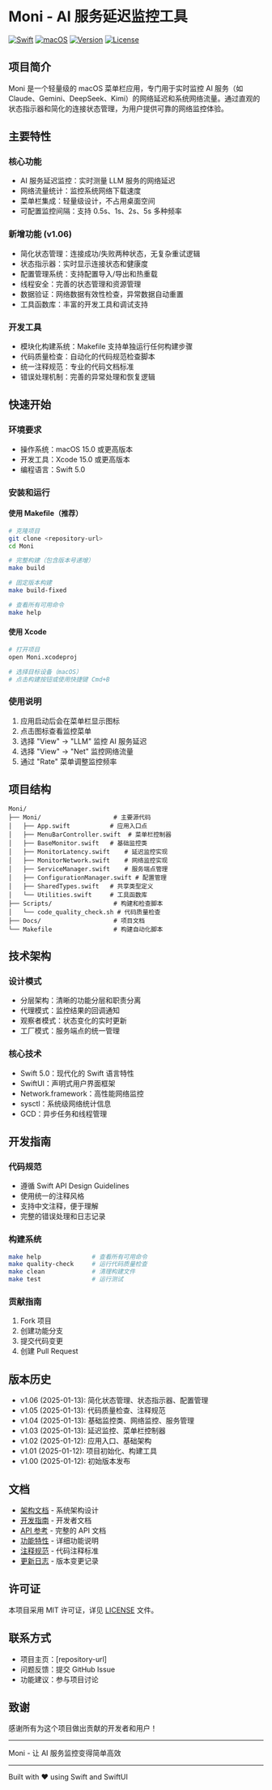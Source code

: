 # Moni - AI 服务延迟监控工具

[![Swift](https://img.shields.io/badge/Swift-5.0+-orange.svg)](https://swift.org)
[![macOS](https://img.shields.io/badge/macOS-15.0+-blue.svg)](https://developer.apple.com/macos/)
[![Version](https://img.shields.io/badge/Version-1.06-green.svg)](https://github.com/your-repo/moni)
[![License](https://img.shields.io/badge/License-MIT-yellow.svg)](LICENSE)

## 项目简介

Moni 是一个轻量级的 macOS 菜单栏应用，专门用于实时监控 AI 服务（如 Claude、Gemini、DeepSeek、Kimi）的网络延迟和系统网络流量。通过直观的状态指示器和简化的连接状态管理，为用户提供可靠的网络监控体验。

## 主要特性

### 核心功能

- AI 服务延迟监控：实时测量 LLM 服务的网络延迟
- 网络流量统计：监控系统网络下载速度
- 菜单栏集成：轻量级设计，不占用桌面空间
- 可配置监控间隔：支持 0.5s、1s、2s、5s 多种频率

### 新增功能 (v1.06)

- 简化状态管理：连接成功/失败两种状态，无复杂重试逻辑
- 状态指示器：实时显示连接状态和健康度
- 配置管理系统：支持配置导入/导出和热重载
- 线程安全：完善的状态管理和资源管理
- 数据验证：网络数据有效性检查，异常数据自动重置
- 工具函数库：丰富的开发工具和调试支持

### 开发工具

- 模块化构建系统：Makefile 支持单独运行任何构建步骤
- 代码质量检查：自动化的代码规范检查脚本
- 统一注释规范：专业的代码文档标准
- 错误处理机制：完善的异常处理和恢复逻辑

## 快速开始

### 环境要求

- 操作系统：macOS 15.0 或更高版本
- 开发工具：Xcode 15.0 或更高版本
- 编程语言：Swift 5.0

### 安装和运行

#### 使用 Makefile（推荐）

```bash
# 克隆项目
git clone <repository-url>
cd Moni

# 完整构建（包含版本号递增）
make build

# 固定版本构建
make build-fixed

# 查看所有可用命令
make help
```

#### 使用 Xcode

```bash
# 打开项目
open Moni.xcodeproj

# 选择目标设备（macOS）
# 点击构建按钮或使用快捷键 Cmd+B
```

### 使用说明

1. 应用启动后会在菜单栏显示图标
2. 点击图标查看监控菜单
3. 选择 "View" → "LLM" 监控 AI 服务延迟
4. 选择 "View" → "Net" 监控网络流量
5. 通过 "Rate" 菜单调整监控频率

## 项目结构

```text
Moni/
├── Moni/                    # 主要源代码
│   ├── App.swift           # 应用入口点
│   ├── MenuBarController.swift  # 菜单栏控制器
│   ├── BaseMonitor.swift   # 基础监控类
│   ├── MonitorLatency.swift    # 延迟监控实现
│   ├── MonitorNetwork.swift    # 网络监控实现
│   ├── ServiceManager.swift    # 服务端点管理
│   ├── ConfigurationManager.swift # 配置管理
│   ├── SharedTypes.swift   # 共享类型定义
│   └── Utilities.swift     # 工具函数库
├── Scripts/                 # 构建和检查脚本
│   └── code_quality_check.sh # 代码质量检查
├── Docs/                    # 项目文档
└── Makefile                 # 构建自动化脚本
```

## 技术架构

### 设计模式

- 分层架构：清晰的功能分层和职责分离
- 代理模式：监控结果的回调通知
- 观察者模式：状态变化的实时更新
- 工厂模式：服务端点的统一管理

### 核心技术

- Swift 5.0：现代化的 Swift 语言特性
- SwiftUI：声明式用户界面框架
- Network.framework：高性能网络监控
- sysctl：系统级网络统计信息
- GCD：异步任务和线程管理

## 开发指南

### 代码规范

- 遵循 Swift API Design Guidelines
- 使用统一的注释风格
- 支持中文注释，便于理解
- 完整的错误处理和日志记录

### 构建系统

```bash
make help              # 查看所有可用命令
make quality-check     # 运行代码质量检查
make clean             # 清理构建文件
make test              # 运行测试
```

### 贡献指南

1. Fork 项目
2. 创建功能分支
3. 提交代码变更
4. 创建 Pull Request

## 版本历史

- v1.06 (2025-01-13): 简化状态管理、状态指示器、配置管理
- v1.05 (2025-01-13): 代码质量检查、注释规范
- v1.04 (2025-01-13): 基础监控类、网络监控、服务管理
- v1.03 (2025-01-13): 延迟监控、菜单栏控制器
- v1.02 (2025-01-12): 应用入口、基础架构
- v1.01 (2025-01-12): 项目初始化、构建工具
- v1.00 (2025-01-12): 初始版本发布

## 文档

- [架构文档](Docs/ARCHITECTURE.md) - 系统架构设计
- [开发指南](Docs/DEVELOPMENT.md) - 开发者文档
- [API 参考](Docs/API_REFERENCE.md) - 完整的 API 文档
- [功能特性](Docs/FEATURES.md) - 详细功能说明
- [注释规范](Docs/COMMENT_STANDARDS.md) - 代码注释标准
- [更新日志](Docs/CHANGELOG.md) - 版本变更记录

## 许可证

本项目采用 MIT 许可证，详见 [LICENSE](LICENSE) 文件。

## 联系方式

- 项目主页：[repository-url]
- 问题反馈：提交 GitHub Issue
- 功能建议：参与项目讨论

## 致谢

感谢所有为这个项目做出贡献的开发者和用户！

---

Moni - 让 AI 服务监控变得简单高效

---

Built with ❤️ using Swift and SwiftUI
